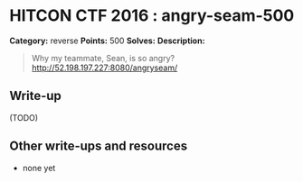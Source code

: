# HITCON CTF 2016 : angry-seam-500

**Category:** reverse
**Points:** 500
**Solves:**
**Description:**

> Why my teammate, Sean, is so angry? <http://52.198.197.227:8080/angryseam/>


## Write-up

(TODO)

## Other write-ups and resources

* none yet
